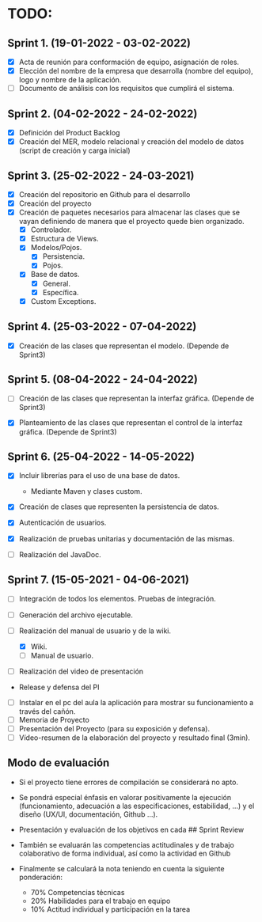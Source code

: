 # TODO:

## Sprint 1. (19-01-2022 - 03-02-2022)

- [x] Acta de reunión para conformación de equipo, asignación de roles.
- [x] Elección del nombre de la empresa que desarrolla (nombre del equipo), logo y nombre de la aplicación.
- [ ] Documento de análisis con los requisitos que cumplirá el sistema.

## Sprint 2. (04-02-2022 - 24-02-2022)

- [x] Definición del Product Backlog
- [x] Creación del MER, modelo relacional y creación del modelo de datos (script de creación y carga inicial)

## Sprint 3. (25-02-2022 - 24-03-2021)    

- [x] Creación del repositorio en Github para el desarrollo
- [x] Creación del proyecto 
- [x] Creación de paquetes necesarios para almacenar las clases que se vayan definiendo de manera que el proyecto quede bien organizado.
    - [x] Controlador.
    - [x] Estructura de Views.
    - [x] Modelos/Pojos.
      - [x] Persistencia.
      - [x] Pojos.
    - [x] Base de datos.
      - [x] General.
      - [x] Específica.
    - [x] Custom Exceptions.

## Sprint 4. (25-03-2022 - 07-04-2022) 

- [x] Creación de las clases que representan el modelo. (Depende de Sprint3)

## Sprint 5. (08-04-2022 - 24-04-2022)

- [ ] Creación de las clases que representan la interfaz gráfica. (Depende de Sprint3)
- [x] Planteamiento de las clases que representan el control de la interfaz gráfica. (Depende de Sprint3)


## Sprint 6. (25-04-2022 - 14-05-2022)

- [x] Incluir librerías para el uso de una base de datos.
  - Mediante Maven y clases custom.
- [x] Creación de clases que representen la persistencia de datos.
- [x] Autenticación de usuarios.
- [x] Realización de pruebas unitarias y documentación de las mismas.
- [ ] Realización del JavaDoc.


## Sprint 7. (15-05-2021 - 04-06-2021)

- [ ] Integración de todos los elementos. Pruebas de integración.
- [ ] Generación del archivo ejecutable.
- [ ] Realización del manual de usuario y de la wiki.
  - [x] Wiki.
  - [ ] Manual de usuario.
- [ ] Realización del video de presentación


- Release y defensa del PI

- [ ] Instalar en el pc del aula la aplicación para mostrar su funcionamiento a través del cañón.
- [ ] Memoria de Proyecto
- [ ] Presentación del Proyecto (para su exposición y defensa).
- [ ] Vídeo-resumen de la elaboración del proyecto y resultado final (3min).

## Modo de evaluación

- Si el proyecto tiene errores de compilación se considerará no apto.
- Se pondrá especial énfasis en valorar positivamente la ejecución (funcionamiento, adecuación a las especificaciones, estabilidad, ...) y el diseño (UX/UI, documentación, Github ...).
- Presentación y evaluación de los objetivos en cada ## Sprint Review    
- También se evaluarán las competencias actitudinales y de trabajo colaborativo de forma individual, así como la actividad en Github

- Finalmente se calculará la nota teniendo en cuenta la siguiente ponderación:
	- 70% Competencias técnicas
	- 20% Habilidades para el trabajo en equipo
	- 10% Actitud individual y participación en la tarea 
